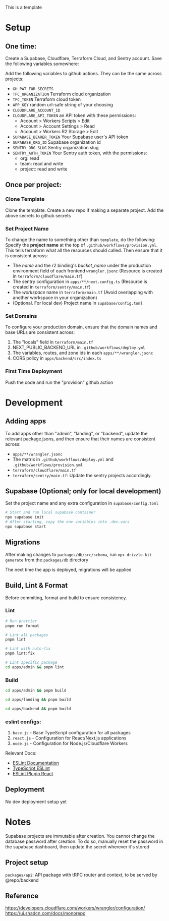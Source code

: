 This is a template

# Setup

## One time:

Create a Supabase, Cloudflare, Terraform Cloud, and Sentry account. Save the following variables somewhere:

Add the following variables to github actions. They can be the same across projects:

- `GH_PAT_FOR_SECRETS`
- `TFC_ORGANIZATION` Terraform cloud organization
- `TFC_TOKEN` Terraform cloud token
- `APP_KEY` random url-safe string of your choosing
- `CLOUDFLARE_ACCOUNT_ID`
- `CLOUDFLARE_API_TOKEN` an API token with these permissions:
  - Account > Workers Scripts > Edit
  - Account > Account Settings > Read
  - Account > Workers R2 Storage > Edit
- `SUPABASE_BEARER_TOKEN` Your Supabase user's API token
- `SUPABASE_ORG_ID` Supabase organization id
- `SENTRY_ORG_SLUG` Sentry organization slug
- `SENTRY_AUTH_TOKEN` Your Sentry auth token, with the permissions:
  - org: read
  - team: read and write
  - project: read and write

## Once per project:

### Clone Template

Clone the template. Create a new repo if making a separate project. Add the above secrets to github secrets

### Set Project Name

To change the name to something other than `template`, do the following:
Specify the **project name** at the top of `.github/workflows/provision.yml`. This tells terraform what all the resources should called. Then ensure that it is consistent across:
- The *name* and the r2 binding's *bucket_name* under the production environment field of each frontend `wrangler.jsonc` (Resource is created in `terraform/cloudflare/main.tf`)
- The sentry configuration in `apps/**/next.config.ts` (Resource is created in `terraform/sentry/main.tf`)
- The _workspace_ name in `terraform/main.tf` (Avoid overlapping with another workspace in your organization)
- (Optional. For local dev) Project name in `supabase/config.toml`

### Set Domains

To configure your production domain, ensure that the domain names and base URLs are consistent across:

1. The "locals" field in `terraform/main.tf`
2. NEXT_PUBLIC_BACKEND_URL in `.github/workflows/deploy.yml`
3. The variables, routes, and zone ids in each `apps/**/wrangler.jsonc`
4. CORS policy in `apps/backend/src/index.ts`

### First Time Deployment

Push the code and run the "provision" github action

# Development

## Adding apps

To add apps other than "admin", "landing", or "backend", update the relevant package.jsons, and then ensure that their names are consistent across:

- `apps/**/wrangler.jsonc`
- The matrix in `.github/workflows/deploy.yml` and `.github/workflows/provision.yml`
- `terraform/cloudflare/main.tf`
- `terraform/sentry/main.tf`: Update the sentry projects accordingly.

## Supabase (Optional; only for local development)

Set the project name and any extra configuration in `supabase/config.toml`

```bash
# Start and run local supabase container
npx supabase init
# After starting, copy the env variables into .dev.vars
npx supabase start
```

## Migrations

After making changes to `packages/db/src/schema`, run `npx drizzle-kit generate` from the `packages/db` directory

The next time the app is deployed, migrations will be applied

## Build, Lint & Format

Before commiting, format and build to ensure consistency.

### Lint

```bash
# Run prettier
pnpm run format
```

```bash
# Lint all packages
pnpm lint

# Lint with auto-fix
pnpm lint:fix

# Lint specific package
cd apps/admin && pnpm lint
```

### Build

```bash
cd apps/admin && pnpm build

cd apps/landing && pnpm build

cd apps/backend && pnpm build
```

### eslint configs:

1. `base.js` - Base TypeScript configuration for all packages
2. `react.js` - Configuration for React/Next.js applications
3. `node.js` - Configuration for Node.js/Cloudflare Workers

Relevant Docs:

- [ESLint Documentation](https://eslint.org/)
- [TypeScript ESLint](https://typescript-eslint.io/)
- [ESLint Plugin React](https://github.com/jsx-eslint/eslint-plugin-react)

## Deployment

No dev deployment setup yet

# Notes

Supabase projects are immutable after creation. You cannot change the database password after creation. To do so, manually reset the password in the supabase dashboard, then update the secret wherever it's stored

## Project setup

`packages/api`: API package with tRPC router and context, to be served by @repo/backend

## Reference
https://developers.cloudflare.com/workers/wrangler/configuration/
https://ui.shadcn.com/docs/monorepo